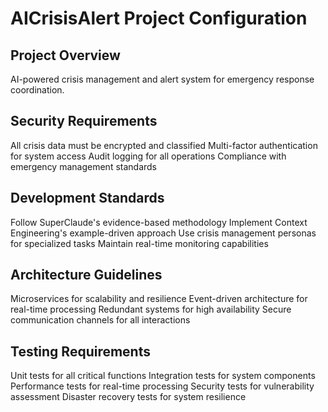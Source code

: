 # AICrisisAlert Project Configuration

## Project Overview

AI-powered crisis management and alert system for emergency response coordination.

## Security Requirements

All crisis data must be encrypted and classified
Multi-factor authentication for system access
Audit logging for all operations
Compliance with emergency management standards

## Development Standards

Follow SuperClaude's evidence-based methodology
Implement Context Engineering's example-driven approach
Use crisis management personas for specialized tasks
Maintain real-time monitoring capabilities

## Architecture Guidelines

Microservices for scalability and resilience
Event-driven architecture for real-time processing
Redundant systems for high availability
Secure communication channels for all interactions

## Testing Requirements

Unit tests for all critical functions
Integration tests for system components
Performance tests for real-time processing
Security tests for vulnerability assessment
Disaster recovery tests for system resilience

